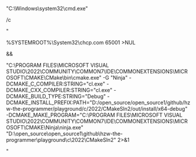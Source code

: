 "C:\Windows\system32\cmd.exe"

/c

"

%SYSTEMROOT%\System32\chcp.com 65001 >NUL

&&

"C:\PROGRAM FILES\MICROSOFT VISUAL STUDIO\2022\COMMUNITY\COMMON7\IDE\COMMONEXTENSIONS\MICROSOFT\CMAKE\CMake\bin\cmake.exe"
-G "Ninja"
-DCMAKE_C_COMPILER:STRING="cl.exe"
-DCMAKE_CXX_COMPILER:STRING="cl.exe"
-DCMAKE_BUILD_TYPE:STRING="Debug"
-DCMAKE_INSTALL_PREFIX:PATH="D:/open_source/open_source1/github/hzw-the-programmer/playground/c/2022/CMakeSln2/out/install/x64-debug"
-DCMAKE_MAKE_PROGRAM="C:\PROGRAM FILES\MICROSOFT VISUAL STUDIO\2022\COMMUNITY\COMMON7\IDE\COMMONEXTENSIONS\MICROSOFT\CMAKE\Ninja\ninja.exe"
"D:\open_source\open_source1\github\hzw-the-programmer\playground\c\2022\CMakeSln2"
2>&1

"